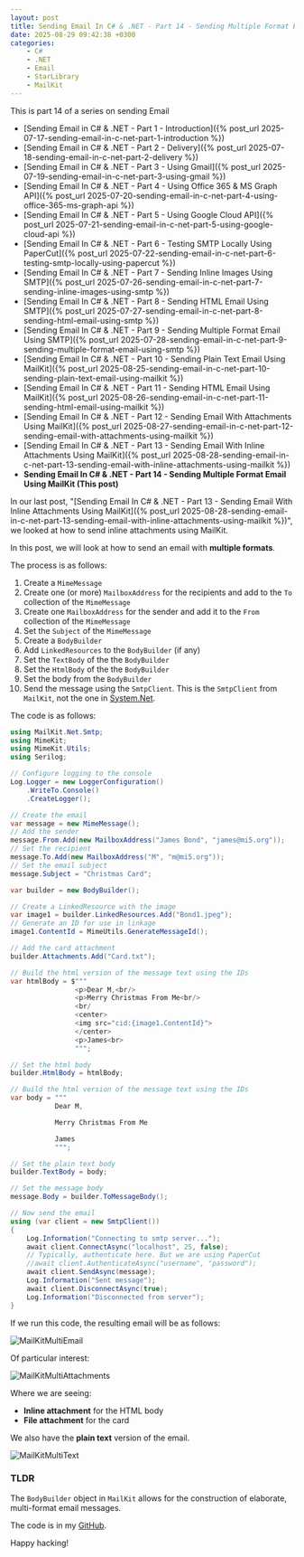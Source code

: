 ```yaml
---
layout: post
title: Sending Email In C# & .NET - Part 14 - Sending Multiple Format Email Using MailKit
date: 2025-08-29 09:42:38 +0300
categories:
    - C#
    - .NET
    - Email
    - StarLibrary
    - MailKit
---
```


This is part 14 of a series on sending Email

- [Sending Email in C# & .NET  - Part 1 - Introduction]({% post_url 2025-07-17-sending-email-in-c-net-part-1-introduction %})
- [Sending Email in C# & .NET - Part 2 - Delivery]({% post_url 2025-07-18-sending-email-in-c-net-part-2-delivery %})
- [Sending Email in C# & .NET - Part 3 - Using Gmail]({% post_url 2025-07-19-sending-email-in-c-net-part-3-using-gmail %})
- [Sending Email In C# & .NET - Part 4 - Using Office 365 & MS Graph API]({% post_url 2025-07-20-sending-email-in-c-net-part-4-using-office-365-ms-graph-api %})
- [Sending Email In C# & .NET - Part 5 - Using Google Cloud API]({% post_url 2025-07-21-sending-email-in-c-net-part-5-using-google-cloud-api %})
- [Sending Email In C# & .NET - Part 6 - Testing SMTP Locally  Using PaperCut]({% post_url 2025-07-22-sending-email-in-c-net-part-6-testing-smtp-locally-using-papercut %})
- [Sending Email In C# & .NET - Part 7 - Sending Inline Images Using SMTP]({% post_url 2025-07-26-sending-email-in-c-net-part-7-sending-inline-images-using-smtp %})
- [Sending Email In C# & .NET - Part 8 - Sending HTML Email Using SMTP]({% post_url 2025-07-27-sending-email-in-c-net-part-8-sending-html-email-using-smtp %})
- [Sending Email In C# & .NET - Part 9 - Sending Multiple Format Email Using SMTP]({% post_url 2025-07-28-sending-email-in-c-net-part-9-sending-multiple-format-email-using-smtp %})
- [Sending Email In C# & .NET - Part 10 - Sending Plain Text Email Using MailKit]({% post_url 2025-08-25-sending-email-in-c-net-part-10-sending-plain-text-email-using-mailkit %})
- [Sending Email In C# & .NET - Part 11 - Sending HTML Email Using MailKit]({% post_url 2025-08-26-sending-email-in-c-net-part-11-sending-html-email-using-mailkit %})
- [Sending Email In C# & .NET - Part 12 - Sending Email With Attachments Using MailKit]({% post_url 2025-08-27-sending-email-in-c-net-part-12-sending-email-with-attachments-using-mailkit %}) 
- [Sending Email In C# & .NET - Part 13 - Sending Email With Inline Attachments Using MailKit]({% post_url 2025-08-28-sending-email-in-c-net-part-13-sending-email-with-inline-attachments-using-mailkit %})
- **Sending Email In C# & .NET - Part 14 - Sending Multiple Format Email Using MailKit (This post)**

In our last post, "[Sending Email In C# & .NET - Part 13 - Sending Email With Inline Attachments Using MailKit]({% post_url 2025-08-28-sending-email-in-c-net-part-13-sending-email-with-inline-attachments-using-mailkit  %})", we looked at how to send inline attachments using MailKit.

In this post, we will look at how to send an email with **multiple formats**.

The process is as follows:

1. Create a `MimeMessage`
2. Create one (or more) `MailboxAddress` for the recipients and add to the `To` collection of the `MimeMessage`
3. Create one `MailboxAddress` for the sender and add it to the `From` collection of the `MimeMessage`
4. Set  the `Subject` of the `MimeMessage`
5. Create a `BodyBuilder`
6. Add `LinkedResources` to the `BodyBuilder` (if any)
7. Set the `TextBody` of the the `BodyBuilder`
8. Set the `HtmlBody` of the the `BodyBuilder`
9. Set the body from the `BodyBuilder`
10. Send the message using the `SmtpClient`. This is the `SmtpClient` from `MailKit`, not the one in [System.Net](https://learn.microsoft.com/en-us/dotnet/api/system.net.mail.smtpclient?view=net-9.0).

The code is as follows:

```c#
using MailKit.Net.Smtp;
using MimeKit;
using MimeKit.Utils;
using Serilog;

// Configure logging to the console
Log.Logger = new LoggerConfiguration()
    .WriteTo.Console()
    .CreateLogger();

// Create the email
var message = new MimeMessage();
// Add the sender
message.From.Add(new MailboxAddress("James Bond", "james@mi5.org"));
// Set the recipient
message.To.Add(new MailboxAddress("M", "m@mi5.org"));
// Set the email subject
message.Subject = "Christmas Card";

var builder = new BodyBuilder();

// Create a LinkedResource with the image
var image1 = builder.LinkedResources.Add("Bond1.jpeg");
// Generate an ID for use in linkage
image1.ContentId = MimeUtils.GenerateMessageId();

// Add the card attachment
builder.Attachments.Add("Card.txt");

// Build the html version of the message text using the IDs
var htmlBody = $"""
                <p>Dear M,<br/>
                <p>Merry Christmas From Me<br/>
                <br/
                <center>
                <img src="cid:{image1.ContentId}">
                </center>
                <p>James<br>
                """;

// Set the html body
builder.HtmlBody = htmlBody;

// Build the html version of the message text using the IDs
var body = """
           Dear M,

           Merry Christmas From Me

           James
           """;

// Set the plain text body
builder.TextBody = body;

// Set the message body 
message.Body = builder.ToMessageBody();

// Now send the email
using (var client = new SmtpClient())
{
    Log.Information("Connecting to smtp server...");
    await client.ConnectAsync("localhost", 25, false);
    // Typically, authenticate here. But we are using PaperCut 
    //await client.AuthenticateAsync("username", "password");
    await client.SendAsync(message);
    Log.Information("Sent message");
    await client.DisconnectAsync(true);
    Log.Information("Disconnected from server");
}
```

If we run this code, the resulting email will be as follows:

![MailKitMultiEmail](../images/2025/08/MailKitMultiEmail.png)

Of particular interest:

![MailKitMultiAttachments](../images/2025/08/MailKitMultiAttachments.png)

Where we are seeing:

- **Inline attachment** for the HTML body
- **File attachment** for the card

We also have the **plain text** version of the email.

![MailKitMultiText](../images/2025/08/MailKitMultiText.png)

### TLDR

The `BodyBuilder` object in `MailKit` allows for the construction of elaborate, multi-format email messages.

The code is in my [GitHub](https://github.com/conradakunga/BlogCode/tree/master/2025-08-29%20-%20MailKit%20Multi%20Format).

Happy hacking!
